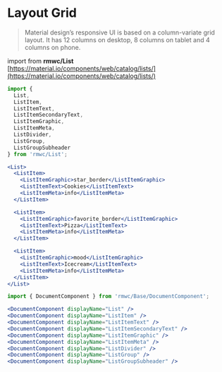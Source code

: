 # Layout Grid

> Material design’s responsive UI is based on a column-variate grid layout. It has 12 columns on desktop, 8 columns on tablet and 4 columns on phone.

import from **rmwc/List**  
[https://material.io/components/web/catalog/lists/](https://material.io/components/web/catalog/lists/)

```jsx render
import {
  List,
  ListItem,
  ListItemText,
  ListItemSecondaryText,
  ListItemGraphic,
  ListItemMeta,
  ListDivider,
  ListGroup,
  ListGroupSubheader
} from 'rmwc/List';

<List>
  <ListItem>
    <ListItemGraphic>star_border</ListItemGraphic>
    <ListItemText>Cookies</ListItemText>
    <ListItemMeta>info</ListItemMeta>
  </ListItem>

  <ListItem>
    <ListItemGraphic>favorite_border</ListItemGraphic>
    <ListItemText>Pizza</ListItemText>
    <ListItemMeta>info</ListItemMeta>
  </ListItem>

  <ListItem>
    <ListItemGraphic>mood</ListItemGraphic>
    <ListItemText>Icecream</ListItemText>
    <ListItemMeta>info</ListItemMeta>
  </ListItem>
</List>
```

```jsx renderOnly
import { DocumentComponent } from 'rmwc/Base/DocumentComponent';

<DocumentComponent displayName="List" />
<DocumentComponent displayName="ListItem" />
<DocumentComponent displayName="ListItemText" />
<DocumentComponent displayName="ListItemSecondaryText" />
<DocumentComponent displayName="ListItemGraphic" />
<DocumentComponent displayName="ListItemMeta" />
<DocumentComponent displayName="ListDivider" />
<DocumentComponent displayName="ListGroup" />
<DocumentComponent displayName="ListGroupSubheader" />
```
